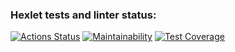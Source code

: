 ### Hexlet tests and linter status:
[![Actions Status](https://github.com/kirillnev/fullstack-javascript-project-4/actions/workflows/hexlet-check.yml/badge.svg)](https://github.com/kirillnev/fullstack-javascript-project-4/actions)
[![Maintainability](https://api.codeclimate.com/v1/badges/3fdba673b2e86bcd65eb/maintainability)](https://codeclimate.com/github/kirillnev/fullstack-javascript-project-4/maintainability)
[![Test Coverage](https://api.codeclimate.com/v1/badges/3fdba673b2e86bcd65eb/test_coverage)](https://codeclimate.com/github/kirillnev/fullstack-javascript-project-4/test_coverage)

